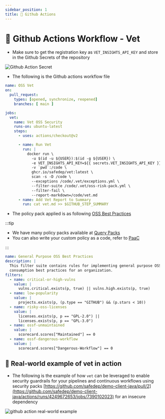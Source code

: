 ```yaml
---
sidebar_position: 1
title: 🔁 Github Actions
---
```


# 🔁 Github Actions Workflow - Vet

- Make sure to get the registration key as `VET_INSIGHTS_API_KEY` and store in the Github Secrets of the repository

![Github Action Secret](/img/vet/github-action-secret-add.png)

- The following is the Github actions workflow file

```yml title=".github/workflows/vet.yml"
name: OSS Vet
on:
  pull_request:
    types: [opened, synchronize, reopened]
    branches: [ main ]

jobs:
  vet:
    name: Vet OSS Security
    runs-on: ubuntu-latest
    steps:
      - uses: actions/checkout@v2

      - name: Run Vet
        run: |
          docker run \
            -u $(id -u ${USER}):$(id -g ${USER}) \
            -e VET_INSIGHTS_API_KEY=${{ secrets.VET_INSIGHTS_API_KEY }} \
            -v `pwd`:/code \
            ghcr.io/safedep/vet:latest \
            scan -s -D /code \
            --exceptions /code/.vet/exceptions.yml \
            --filter-suite /code/.vet/oss-risk-pack.yml \
            --filter-fail \
            --report-markdown=/code/vet.md
      - name: Add Vet Report to Summary
        run: cat vet.md >> $GITHUB_STEP_SUMMARY
```

- The policy pack applied is as following [OSS Best Practices](../packs/oss-risk-pack.md)

:::tip

- We have many policy packs available at [Query Packs](../packs/)
- You can also write your custom policy as a code, refer to [PaaC](../advanced/polic-as-code.md)

:::

```yml title=".vet/oss-risk-pack.yml"
name: General Purpose OSS Best Practices
description: |
  This filter suite contains rules for implementing general purpose OSS
  consumption best practices for an organization.
filters:
  - name: critical-or-high-vulns
    value: |
      vulns.critical.exists(p, true) || vulns.high.exists(p, true)
  - name: low-popularity
    value: |
      projects.exists(p, (p.type == "GITHUB") && (p.stars < 10))
  - name: risky-oss-licenses
    value: |
      licenses.exists(p, p == "GPL-2.0") ||
      licenses.exists(p, p == "GPL-3.0")
  - name: ossf-unmaintained
    value: |
      scorecard.scores["Maintained"] == 0
  - name: ossf-dangerous-workflow
    value: |
      scorecard.scores["Dangerous-Workflow"] == 0
```

## 🚀 Real-world example of vet in action

- The following is the example of how `vet` can be leveraged to enable security guardrails for your pipelines and continuous workflows using security packs [https://github.com/safedep/demo-client-java/pull/2](https://github.com/safedep/demo-client-java/actions/runs/4249672653/jobs/7390102023) for an insecure dependency

![github action real-world example](/img/vet/vet-github-action-real-world.png)
